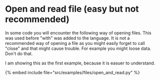 # Open and read file (easy but not recommended)



In some code you will encounter the following way of opening files.
This was used before "with" was added to the language.
It is not a recommended way of opening a file as you might easily forget
to call "close" and that might cause trouble. For example you might loose data.
Don't do that.

I am showing this as the first example, because it is easuer to understand.


{% embed include file="src/examples/files/open_and_read.py" %}


